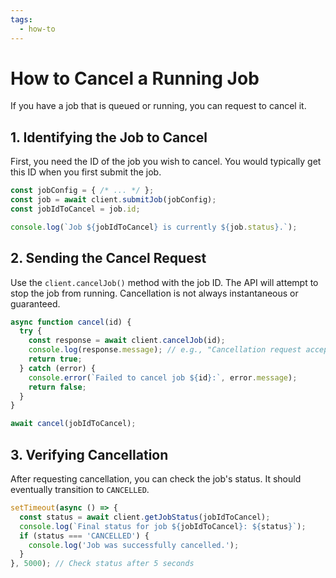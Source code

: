 ```yaml
---
tags:
  - how-to
---
```

# How to Cancel a Running Job

If you have a job that is queued or running, you can request to cancel it.

## 1. Identifying the Job to Cancel
First, you need the ID of the job you wish to cancel. You would typically get this ID when you first submit the job.

```javascript
const jobConfig = { /* ... */ };
const job = await client.submitJob(jobConfig);
const jobIdToCancel = job.id;

console.log(`Job ${jobIdToCancel} is currently ${job.status}.`);
```

## 2. Sending the Cancel Request
Use the `client.cancelJob()` method with the job ID. The API will attempt to stop the job from running. Cancellation is not always instantaneous or guaranteed.

```javascript
async function cancel(id) {
  try {
    const response = await client.cancelJob(id);
    console.log(response.message); // e.g., "Cancellation request accepted."
    return true;
  } catch (error) {
    console.error(`Failed to cancel job ${id}:`, error.message);
    return false;
  }
}

await cancel(jobIdToCancel);
```

## 3. Verifying Cancellation
After requesting cancellation, you can check the job's status. It should eventually transition to `CANCELLED`.

```javascript
setTimeout(async () => {
  const status = await client.getJobStatus(jobIdToCancel);
  console.log(`Final status for job ${jobIdToCancel}: ${status}`);
  if (status === 'CANCELLED') {
    console.log('Job was successfully cancelled.');
  }
}, 5000); // Check status after 5 seconds
```
